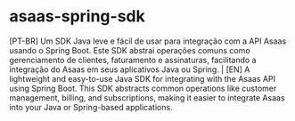 # asaas-spring-sdk

[PT-BR]
Um SDK Java leve e fácil de usar para integração com a API Asaas usando o Spring Boot. Este SDK abstrai operações comuns como gerenciamento de clientes, faturamento e assinaturas, facilitando a integração do Asaas em seus aplicativos Java ou Spring.
|
[EN]
A lightweight and easy-to-use Java SDK for integrating with the Asaas API using Spring Boot.  This SDK abstracts common operations like customer management, billing, and subscriptions, making it easier to integrate Asaas into your Java or Spring-based applications.
